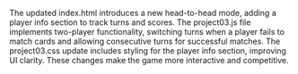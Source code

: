 The updated index.html introduces a new head-to-head mode, adding a player info section to track turns and scores. The project03.js file implements two-player functionality, switching turns when a player fails to match cards and allowing consecutive turns for successful matches. The project03.css update includes styling for the player info section, improving UI clarity. These changes make the game more interactive and competitive.







